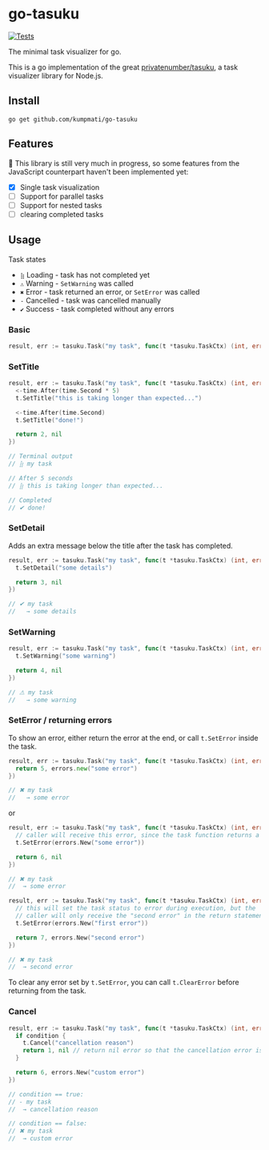 # go-tasuku

[![Tests](https://github.com/kumpmati/go-tasuku/actions/workflows/go.yml/badge.svg)](https://github.com/kumpmati/go-tasuku/actions/workflows/go.yml)

The minimal task visualizer for go.

This is a go implementation of the great [privatenumber/tasuku](https://github.com/privatenumber/tasuku), a task visualizer library for Node.js.

## Install

```
go get github.com/kumpmati/go-tasuku
```

## Features

🚧 This library is still very much in progress, so some features from the JavaScript counterpart haven't been implemented yet:

- [x] Single task visualization
- [ ] Support for parallel tasks
- [ ] Support for nested tasks
- [ ] clearing completed tasks

## Usage

Task states

- `⣷` Loading - task has not completed yet
- `⚠` Warning - `SetWarning` was called
- `✖` Error - task returned an error, or `SetError` was called
- `-` Cancelled - task was cancelled manually
- `✔` Success - task completed without any errors

### Basic

```go
result, err := tasuku.Task("my task", func(t *tasuku.TaskCtx) (int, error) { return 1, nil })
```

### SetTitle

```go
result, err := tasuku.Task("my task", func(t *tasuku.TaskCtx) (int, error) {
  <-time.After(time.Second * 5)
  t.SetTitle("this is taking longer than expected...")

  <-time.After(time.Second)
  t.SetTitle("done!")

  return 2, nil
})

// Terminal output
// ⣷ my task

// After 5 seconds
// ⣷ this is taking longer than expected...

// Completed
// ✔ done!
```

### SetDetail

Adds an extra message below the title after the task has completed.

```go
result, err := tasuku.Task("my task", func(t *tasuku.TaskCtx) (int, error) {
  t.SetDetail("some details")

  return 3, nil
})

// ✔ my task
//   → some details
```

### SetWarning

```go
result, err := tasuku.Task("my task", func(t *tasuku.TaskCtx) (int, error) {
  t.SetWarning("some warning")

  return 4, nil
})

// ⚠ my task
//   → some warning
```

### SetError / returning errors

To show an error, either return the error at the end, or call `t.SetError` inside the task.

```go
result, err := tasuku.Task("my task", func(t *tasuku.TaskCtx) (int, error) {
  return 5, errors.new("some error")
})

// ✖ my task
//   → some error
```

or

```go
result, err := tasuku.Task("my task", func(t *tasuku.TaskCtx) (int, error) {
  // caller will receive this error, since the task function returns a nil error
  t.SetError(errors.New("some error"))

  return 6, nil
})

// ✖ my task
//  → some error
```

```go
result, err := tasuku.Task("my task", func(t *tasuku.TaskCtx) (int, error) {
  // this will set the task status to error during execution, but the
  // caller will only receive the "second error" in the return statement
  t.SetError(errors.New("first error"))

  return 7, errors.New("second error")
})

// ✖ my task
//  → second error
```

To clear any error set by `t.SetError`, you can call `t.ClearError` before returning from the task.

### Cancel

```go
result, err := tasuku.Task("my task", func(t *tasuku.TaskCtx) (int, error) {
  if condition {
    t.Cancel("cancellation reason")
    return 1, nil // return nil error so that the cancellation error is returned to caller
  }

  return 6, errors.New("custom error")
})

// condition == true:
// - my task
//  → cancellation reason

// condition == false:
// ✖ my task
//  → custom error
```
